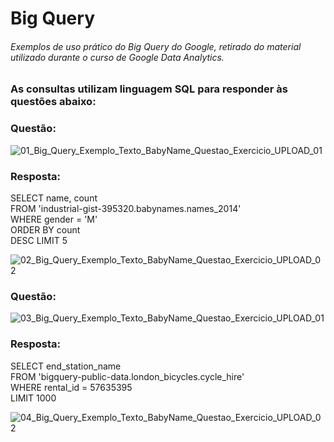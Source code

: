 # Big Query
###### Exemplos de uso prático do Big Query do Google, retirado do material utilizado durante o curso de Google Data Analytics.

### As consultas utilizam linguagem SQL para responder às questões abaixo:

### Questão:
![01_Big_Query_Exemplo_Texto_BabyName_Questao_Exercicio_UPLOAD_01](https://github.com/area-41/Big_Query/assets/87396846/fa738c65-e2e4-4ee4-8e17-7d214caaa462)

### Resposta:

SELECT name, count</br>
FROM 'industrial-gist-395320.babynames.names_2014'</br>
WHERE gender = 'M'</br>
ORDER BY count</br>
DESC LIMIT 5</br>

![02_Big_Query_Exemplo_Texto_BabyName_Questao_Exercicio_UPLOAD_02](https://github.com/area-41/Big_Query/assets/87396846/1a6b3459-13f6-4ce8-b7f8-35deb82bad32)



### Questão:
![03_Big_Query_Exemplo_Texto_BabyName_Questao_Exercicio_UPLOAD_01](https://github.com/area-41/Big_Query/assets/87396846/3e4657c9-a007-4a4e-b68e-f90bd8912c47)

### Resposta:

SELECT end_station_name</br>
FROM 'bigquery-public-data.london_bicycles.cycle_hire'</br>
WHERE rental_id = 57635395</br>
LIMIT 1000</br>

![04_Big_Query_Exemplo_Texto_BabyName_Questao_Exercicio_UPLOAD_02](https://github.com/area-41/Big_Query/assets/87396846/adcb0199-41a9-499b-a194-f0150560aded)
